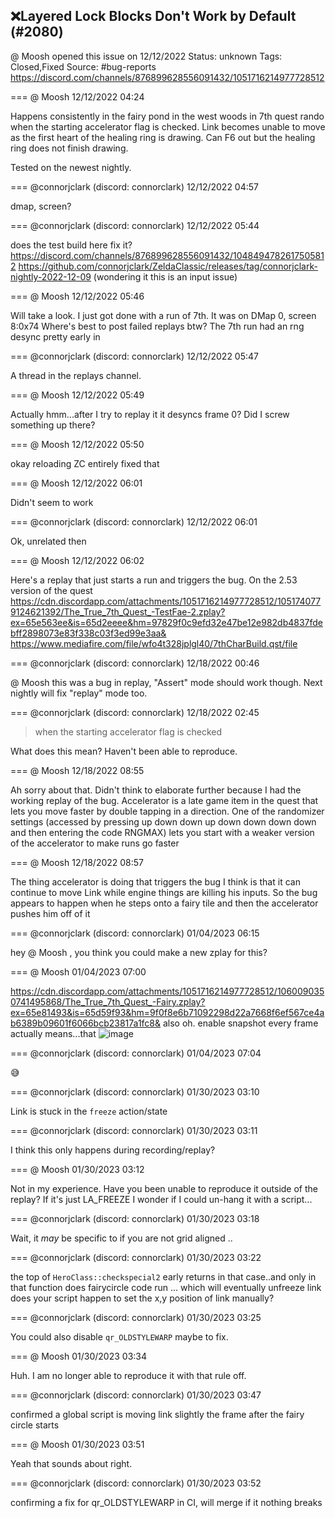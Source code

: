 ## ❌Layered Lock Blocks Don't Work by Default (#2080)
@ Moosh opened this issue on 12/12/2022
Status: unknown
Tags: Closed,Fixed
Source: #bug-reports https://discord.com/channels/876899628556091432/1051716214977728512


=== @ Moosh 12/12/2022 04:24

Happens consistently in the fairy pond in the west woods in 7th quest rando when the starting accelerator flag is checked. Link becomes unable to move as the first heart of the healing ring is drawing. Can F6 out but the healing ring does not finish drawing.

Tested on the newest nightly.

=== @connorjclark (discord: connorclark) 12/12/2022 04:57

dmap, screen?

=== @connorjclark (discord: connorclark) 12/12/2022 05:44

does the test build here fix it? https://discord.com/channels/876899628556091432/1048494782617505812
https://github.com/connorjclark/ZeldaClassic/releases/tag/connorjclark-nightly-2022-12-09
(wondering it this is an input issue)

=== @ Moosh 12/12/2022 05:46

Will take a look. I just got done with a run of 7th. It was on DMap 0, screen 8:0x74
Where's best to post failed replays btw? The 7th run had an rng desync pretty early in

=== @connorjclark (discord: connorclark) 12/12/2022 05:47

A thread in the replays channel.

=== @ Moosh 12/12/2022 05:49

Actually hmm...after I try to replay it it desyncs frame 0? Did I screw something up there?

=== @ Moosh 12/12/2022 05:50

okay reloading ZC entirely fixed that

=== @ Moosh 12/12/2022 06:01

Didn't seem to work

=== @connorjclark (discord: connorclark) 12/12/2022 06:01

Ok, unrelated then

=== @ Moosh 12/12/2022 06:02

Here's a replay that just starts a run and triggers the bug. On the 2.53 version of the quest
https://cdn.discordapp.com/attachments/1051716214977728512/1051740779124621392/The_True_7th_Quest_-TestFae-2.zplay?ex=65e563ee&is=65d2eeee&hm=97829f0c9efd32e47be12e982db4837fdebff2898073e83f338c03f3ed99e3aa&
https://www.mediafire.com/file/wfo4t328jplgl40/7thCharBuild.qst/file

=== @connorjclark (discord: connorclark) 12/18/2022 00:46

@ Moosh this was a bug in replay, "Assert" mode should work though. Next nightly will fix "replay" mode too.

=== @connorjclark (discord: connorclark) 12/18/2022 02:45

> when the starting accelerator flag is checked

What does this mean?
Haven't been able to reproduce.

=== @ Moosh 12/18/2022 08:55

Ah sorry about that. Didn't think to elaborate further because I had the working replay of the bug. Accelerator is a late game item in the quest that lets you move faster by double tapping in a direction. One of the randomizer settings (accessed by pressing up down down up down down down down and then entering the code RNGMAX) lets you start with a weaker version of the accelerator to make runs go faster

=== @ Moosh 12/18/2022 08:57

The thing accelerator is doing that triggers the bug I think is that it can continue to move Link while engine things are killing his inputs. So the bug appears to happen when he steps onto a fairy tile and then the accelerator pushes him off of it

=== @connorjclark (discord: connorclark) 01/04/2023 06:15

hey @ Moosh , you think you could make a new zplay for this?

=== @ Moosh 01/04/2023 07:00


https://cdn.discordapp.com/attachments/1051716214977728512/1060090350741495868/The_True_7th_Quest_-Fairy.zplay?ex=65e81493&is=65d59f93&hm=9f0f8e6b71092298d22a7668f6ef567ce4ab6389b09601f6066bcb23817a1fc8&
also oh. enable snapshot every frame actually means...that
![image](https://cdn.discordapp.com/attachments/1051716214977728512/1060090414981447680/image.png?ex=65e814a2&is=65d59fa2&hm=50afc6258de4c622d8ff3a700afc917df8abd0975261438a3b7ababb05acfe02&)

=== @connorjclark (discord: connorclark) 01/04/2023 07:04

😅

=== @connorjclark (discord: connorclark) 01/30/2023 03:10

Link is stuck in the `freeze` action/state

=== @connorjclark (discord: connorclark) 01/30/2023 03:11

I think this only happens during recording/replay?

=== @ Moosh 01/30/2023 03:12

Not in my experience. Have you been unable to reproduce it outside of the replay?
If it's just LA_FREEZE I wonder if I could un-hang it with a script...

=== @connorjclark (discord: connorclark) 01/30/2023 03:18

Wait, it _may_ be specific to if you are not grid aligned ..

=== @connorjclark (discord: connorclark) 01/30/2023 03:22

the top of `HeroClass::checkspecial2` early returns in that case..and only in that function does fairycircle code run ... which will eventually unfreeze link
does your script happen to set the x,y position of link manually?

=== @connorjclark (discord: connorclark) 01/30/2023 03:25

You could also disable `qr_OLDSTYLEWARP` maybe to fix.

=== @ Moosh 01/30/2023 03:34

Huh. I am no longer able to reproduce it with that rule off.

=== @connorjclark (discord: connorclark) 01/30/2023 03:47

confirmed a global script is moving link slightly the frame after the fairy circle starts

=== @ Moosh 01/30/2023 03:51

Yeah that sounds about right.

=== @connorjclark (discord: connorclark) 01/30/2023 03:52

confirming a fix for qr_OLDSTYLEWARP in CI, will merge if it nothing breaks
